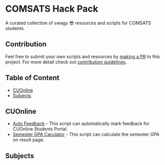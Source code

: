 # COMSATS Hack Pack

A curated collection of swagy 😎 resources and scripts for COMSATS students.

## Contribution

Feel free to submit your own scripts and resources by [making a PR](https://github.com/nmanumr/comsats-hack-pack/pulls/new) to this project. For more detail check out [contribution guidelines](https://github.com/nmanumr/comsats-hack-pack/blob/master/contributing.md).

## Table of Content

* [CUOnline](#cuonline)
* [Subjects](#subjects)

## CUOnline

* [Auto Feedback](https://gist.github.com/nmanumr/9037d9b3304f74d5515ff0af691ed850) - This script can automatically mark feedback for CUOnline Students Portal.
* [Semester GPA Caculator](https://gist.github.com/nmanumr/247b74ebbf378d9b9104bc68d344afc7#file-semestergpa-js) - This script can calculate the semester GPA on result page.

## Subjects
